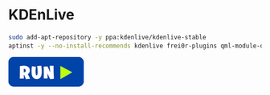 # KDEnLive
```bash
sudo add-apt-repository -y ppa:kdenlive/kdenlive-stable
aptinst -y --no-install-recommends kdenlive frei0r-plugins qml-module-qtquick-controls2 qml-module-org-kde-kirigami2
```
[![bashrun](../images/bashrun.png)](br:kdenlive)